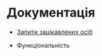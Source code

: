 # Документація

* [Запити зацікавлених осіб](requirements/Запити%20зацікавлених%20осіб.md)

* Функціональність
